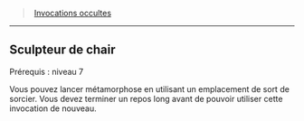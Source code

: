 ﻿> [Invocations occultes](hd_warlock_occultsummons.md)

---

## Sculpteur de chair

Prérequis : niveau 7

Vous pouvez lancer métamorphose en utilisant un emplacement de sort de sorcier. Vous devez terminer un repos long avant de pouvoir utiliser cette invocation de nouveau.

